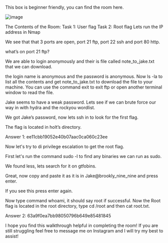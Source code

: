 This box is beginner friendly, you can find the room here.

![image](https://github.com/seanknght/CTF-Write-ups/assets/149443469/599ff6e1-1036-49fd-8b02-3dd96109173a)

The Contents of the Room:
Task 1: User flag
Task 2: Root flag
Lets run the IP address in Nmap

We see that that 3 ports are open, port 21 ftp, port 22 ssh and port 80 http.

what’s on port 21 ftp?

We are able to login anonymously and their is file called note_to_jake.txt that we can download.


the login name is anonymous and the password is anonymous. Now ls -la to list all the contents and get note_to_jake.txt to download the file to your machine. You can use the command exit to exit ftp or open another terminal window to read the file.


Jake seems to have a weak password. Lets see if we can brute force our way in with hydra and the rockyou wordlist.


We got Jake’s password, now lets ssh in to look for the first flag.


The flag is located in holt’s directory.

Answer 1: ee11cbb19052e40b07aac0ca060c23ee

Now let's try to di privilege escalation to get the root flag.

First let's run the command sudo -l to find any binaries we can run as sudo.

We found less, lets search for it on gtfobins.


Great, now copy and paste it as it is in Jake@brookly_nine_nine and press enter.


If you see this press enter again.


Now type command whoami, it should say root if successful. Now the Root flag is located in the root directory, type cd /root and then cat root.txt.

Answer 2: 63a9f0ea7bb98050796b649e85481845

I hope you find this walkthrough helpful in completing the room! If you are still struggling feel free to message me on Instagram and I will try my best to assist!
